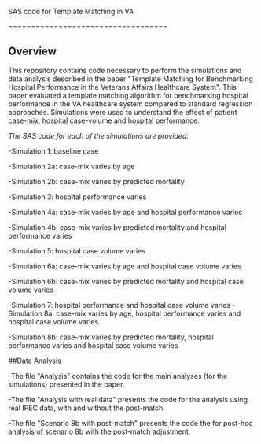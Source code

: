 SAS code for Template Matching in VA

===================================

## Overview

This repository contains code necessary to perform the simulations and data analysis described in the paper "Template Matching for Benchmarking Hospital Performance in the Veterans Affairs Healthcare System". 
This paper evaluated a template matching algorithm for benchmarking hospital performance in the VA healthcare system compared to standard regression approaches. Simulations were used to understand the effect 
of patient case-mix, hospital case-volume and hospital performance.

*The SAS code for each of the simulations are provided:*

-Simulation 1: baseline case

-Simulation 2a: case-mix varies by age

-Simulation 2b: case-mix varies by predicted mortality

-Simulation 3: hospital performance varies

-Simulation 4a: case-mix varies by age and hospital performance varies

-Simulation 4b: case-mix varies by predicted mortality and hospital performance varies

-Simulation 5: hospital case volume varies

-Simulation 6a: case-mix varies by age and hospital case volume varies

-Simulation 6b: case-mix varies by predicted mortality and hospital case volume varies

-Simulation 7: hospital performance and hospital case volume varies
-Simulation 8a: case-mix varies by age, hospital performance varies and hospital case volume varies

-Simulation 8b: case-mix varies by predicted mortality, hospital performance varies and hospital case volume varies


##Data Analysis

-The file "Analysis" contains the code for the main analyses (for the simulations) presented in the paper.

-The file "Analysis with real data" presents the code for the analysis using real IPEC data, with and without the post-match.

-The file "Scenario 8b with post-match" presents the code the for post-hoc analysis of scenario 8b with the post-match adjustment.
